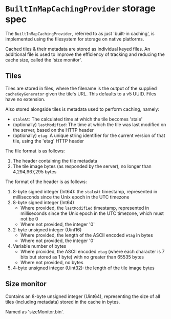 # `BuiltInMapCachingProvider` storage spec

The `BuiltInMapCachingProvider`, referred to as just 'built-in caching', is implemented using the filesystem for storage on native platforms.

Cached tiles & their metadata are stored as individual keyed files. An additional file is used to improve the efficiency of tracking and reducing the cache size, called the 'size monitor'.

## Tiles

Tiles are stored in files, where the filename is the output of the supplied `cacheKeyGenerator` given the tile's URL. This defaults to a v5 UUID. Files have no extension.

Also stored alongside tiles is metadata used to perform caching, namely:

* `staleAt`: The calculated time at which the tile becomes 'stale'
* (optionally) `lastModified`: The time at which the tile was last modified on the server, based on the HTTP header
* (optionally) `etag`: A unique string identifier for the current version of that tile, using the 'etag' HTTP header

The file format is as follows:

1. The header containing the tile metadata
2. The tile image bytes (as responded by the server), no longer than 4,294,967,295 bytes

The format of the header is as follows:

1. 8-byte signed integer (Int64): the `staleAt` timestamp, represented in milliseconds since the Unix epoch in the UTC timezone
2. 8-byte signed integer (Int64)  
   * Where provided, the `lastModified` timestamp, represented in milliseconds since the Unix epoch in the UTC timezone, which must not be 0
   * Where not provided, the integer '0'
3. 2-byte unsigned integer (Uint16)  
   * Where provided, the length of the ASCII encoded `etag` in bytes
   * Where not provided, the integer '0'
4. Variable number of bytes
   * Where provided, the ASCII encoded `etag` (where each character is 7 bits but stored as 1 byte) with no greater than 65535 bytes
   * Where not provided, no bytes
5. 4-byte unsigned integer (Uint32): the length of the tile image bytes

## Size monitor

Contains an 8-byte unsigned integer (Uint64), representing the size of all tiles (including metadata) stored in the cache in bytes.

Named as 'sizeMonitor.bin'.
